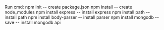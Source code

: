 Run cmd:
    npm init -- create package.json
    npm install -- create node_modules
    npm install express -- install express
    npm install path -- install path
    npm install body-parser -- install parser
    npm install mongodb --save -- install mongodb api
